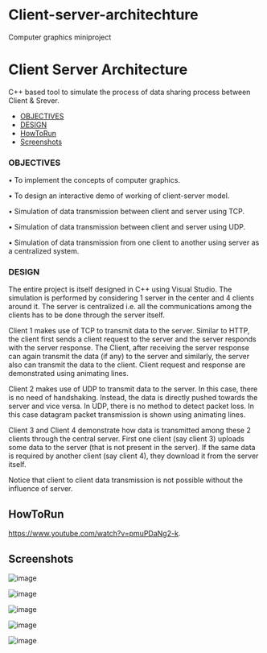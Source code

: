 # Client-server-architechture
Computer graphics miniproject
# Client Server Architecture
C++ based tool to simulate the process of data sharing process between Client & Srever.


- [OBJECTIVES](#objectives)
- [DESIGN](#design)
- [HowToRun](#howToRun)
- [Screenshots](#screenshots)


### OBJECTIVES

•	To implement the concepts of computer graphics. 

•	To design an interactive demo of working of client-server model. 

•	Simulation of data transmission between client and server using TCP. 

•	Simulation of data transmission between client and server using UDP. 

•	Simulation of data transmission from one client to another using server as a centralized system. 


### DESIGN

The entire project is itself designed in C++ using Visual Studio. The simulation is performed by considering 1 server in the center and 4 clients around it. The server is centralized i.e. all the communications among the clients has to be done through the server itself. 

Client 1 makes use of TCP to transmit data to the server. Similar to HTTP, the client first sends a client request to the server and the server responds with the server response. The Client, after receiving the server response can again transmit the data (if any) to the server and similarly, the server also can transmit the data to the client. Client request and response are demonstrated using animating lines.  

Client 2 makes use of UDP to transmit data to the server. In this case, there is no need of handshaking. Instead, the data is directly pushed towards the server and vice versa. In UDP, there is no method to detect packet loss. In this case datagram packet transmission is shown using animating lines.  

Client 3 and Client 4 demonstrate how data is transmitted among these 2 clients through the central server. First one client (say client 3) uploads some data to the server (that is not present in the server). If the same data is required by another client (say client 4), they download it from the server itself. 

Notice that client to client data transmission is not possible without the influence of server.

## HowToRun 
https://www.youtube.com/watch?v=pmuPDaNg2-k.

## Screenshots

![image](https://raw.githubusercontent.com/Packman-lab/Client-Server-Architecture/master/Client1-Download.PNG)

![image](https://raw.githubusercontent.com/Packman-lab/Client-Server-Architecture/master/Client1-upload.PNG)

![image](https://raw.githubusercontent.com/Packman-lab/Client-Server-Architecture/master/Design.PNG)

![image](https://raw.githubusercontent.com/Packman-lab/Client-Server-Architecture/master/Final.PNG)

![image](https://raw.githubusercontent.com/Packman-lab/Client-Server-Architecture/master/Handshake.PNG)

